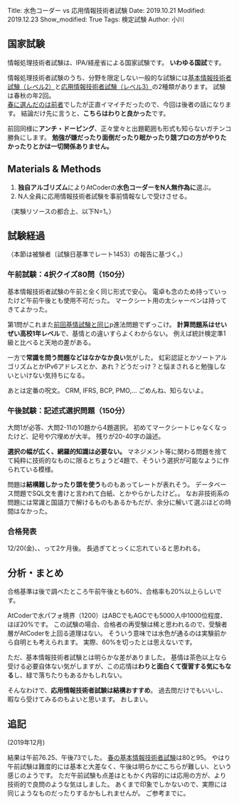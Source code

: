 Title: 水色コーダー vs 応用情報技術者試験
Date: 2019.10.21
Modified: 2019.12.23
Show_modified: True
Tags: 検定試験
Author: 小川

## 国家試験
情報処理技術者試験は、IPA/経産省による国家試験です。
**いわゆる国試**です。

情報処理技術者試験のうち、分野を限定しない一般的な試験には[基本情報技術者試験（レベル2）](https://www.jitec.ipa.go.jp/1_11seido/fe.html)と[応用情報技術者試験（レベル3）](https://www.jitec.ipa.go.jp/1_11seido/ap.html)の2種類があります。
試験は春秋の年2回。  
[春に選んだのは前者]({filename}./IPA_FE.md)でしたが正直イマイチだったので、今回は後者の話になります。
結論だけ先に言うと、**こちらはわりと良かった**です。

前回同様に**アンチ・ドーピング**、正々堂々と出題範囲も形式も知らないガチンコ勝負にします。
**勉強が嫌だったり面倒だったり眠かったり競プロの方がやりたかったりとかは一切関係ありません。**

## Materials & Methods
1. **独自アルゴリズム**によりAtCoderの**水色コーダーをN人無作為に**選ぶ。
2. N人全員に応用情報技術者試験を事前情報なしで受けさせる。

（実験リソースの都合上、以下N=1。）

## 試験経過
（本節は被験者〔試験日基準でレート1453〕の報告に基づく。）
### 午前試験：4択クイズ80問（150分）
基本情報技術者試験の午前と全く同じ形式で安心。
電卓も念のため持っていったけど午前午後とも使用不可だった。
マークシート用の太シャーペンは持ってきてよかった。

第1問がこれまた[前回基情試験と同じ]({filename}./IPA_FE.md#p-th)p進法問題でずっこけ。
**計算問題系はせいぜい高校1年レベル**で、基情との違いすらよくわからない。
例えば統計検定準1級と比べると天地の差がある。
  
一方で**常識を問う問題などはなかなか良い**気がした。
虹彩認証とかソートアルゴリズムとかIPv6アドレスとか、あれ？どうだっけ？と悩まされると勉強しないといけない気持ちになる。

あとは定番の呪文。
CRM, IFRS, BCP, PMO,... ごめんね、知らないよ。

### 午後試験：記述式選択問題（150分）
大問1が必答、大問2-11の10題から4題選択。
初めてマークシートじゃなくなったけど、記号や穴埋めが大半。
残りが20-40字の論述。  

**選択の幅が広く、網羅的知識は必要ない。**
マネジメント等に関わる問題を捨てて純粋に技術的なものに限るとちょうど4題で、そういう選択が可能なように作られている模様。

問題は**結構難しかったり頭を使う**ものもあってレートが表れそう。
データベース問題でSQL文を書けと言われて白紙、とかやらかしたけど。。
なお非技術系の問題には常識と国語力で解けるものもあるかもだが、余分に解いて選ぶほどの時間はなかった。

### 合格発表
12/20(金)、、って2ケ月後。
長過ぎてとっくに忘れていると思われる。

## 分析・まとめ
合格基準は後で調べたところ午前午後とも60%、合格率も20%以上らしいです。

AtCoderで水パフォ境界（1200）はABCでもAGCでも5000人中1000位程度、ほぼ20%です。
この試験の場合、合格者の再受験は稀と思われるので、受験者層がAtCoderを上回る道理はない。
そういう意味では水色が通るのは実験前から自明とも考えられます。
実際、60%を切ったとは思えないです。

ただ、基本情報技術者試験とは明らかな差がありました。
基情は茶色以上なら受ける必要自体ない気がしますが、この応情は**わりと面白くて復習する気にもなる**し、緑で落ちたりもあるかもしれない。

そんなわけで、**応用情報技術者試験は結構おすすめ**。
過去問だけでもいいし、暇なら受けてみるのもよいと思います。
おしまい。

## 追記
(2019年12月)

結果は午前76.25、午後73でした。
[春の基本情報技術者試験]({filename}./IPA_FE.md)は80と95。
やはり午前試験は難度的には基本と大差なく、午後は明らかにこちらが難しい、という感じのようです。
ただ午前試験も点差はともかく内容的には応用の方が、より技術的で良問のような気はしました。
あくまで印象でしかないので、実際には同じようなものだったりするかもしれませんが。
ご参考までに。
